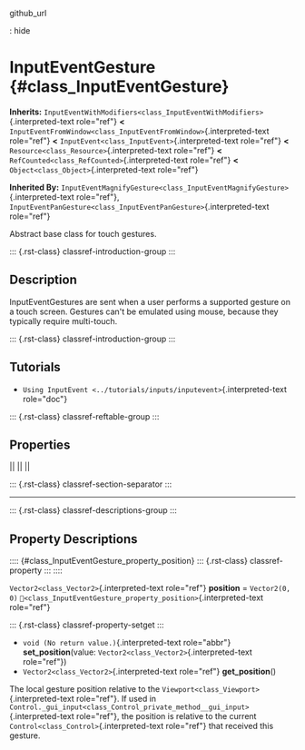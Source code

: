 github_url

:   hide

# InputEventGesture {#class_InputEventGesture}

**Inherits:**
`InputEventWithModifiers<class_InputEventWithModifiers>`{.interpreted-text
role="ref"} **\<**
`InputEventFromWindow<class_InputEventFromWindow>`{.interpreted-text
role="ref"} **\<** `InputEvent<class_InputEvent>`{.interpreted-text
role="ref"} **\<** `Resource<class_Resource>`{.interpreted-text
role="ref"} **\<** `RefCounted<class_RefCounted>`{.interpreted-text
role="ref"} **\<** `Object<class_Object>`{.interpreted-text role="ref"}

**Inherited By:**
`InputEventMagnifyGesture<class_InputEventMagnifyGesture>`{.interpreted-text
role="ref"},
`InputEventPanGesture<class_InputEventPanGesture>`{.interpreted-text
role="ref"}

Abstract base class for touch gestures.

::: {.rst-class}
classref-introduction-group
:::

## Description

InputEventGestures are sent when a user performs a supported gesture on
a touch screen. Gestures can\'t be emulated using mouse, because they
typically require multi-touch.

::: {.rst-class}
classref-introduction-group
:::

## Tutorials

- `Using InputEvent <../tutorials/inputs/inputevent>`{.interpreted-text
  role="doc"}

::: {.rst-class}
classref-reftable-group
:::

## Properties

||
||
||

::: {.rst-class}
classref-section-separator
:::

------------------------------------------------------------------------

::: {.rst-class}
classref-descriptions-group
:::

## Property Descriptions

:::: {#class_InputEventGesture_property_position}
::: {.rst-class}
classref-property
:::
::::

`Vector2<class_Vector2>`{.interpreted-text role="ref"} **position** =
`Vector2(0, 0)`
`🔗<class_InputEventGesture_property_position>`{.interpreted-text
role="ref"}

::: {.rst-class}
classref-property-setget
:::

- `void (No return value.)`{.interpreted-text role="abbr"}
  **set_position**(value: `Vector2<class_Vector2>`{.interpreted-text
  role="ref"})
- `Vector2<class_Vector2>`{.interpreted-text role="ref"}
  **get_position**()

The local gesture position relative to the
`Viewport<class_Viewport>`{.interpreted-text role="ref"}. If used in
`Control._gui_input<class_Control_private_method__gui_input>`{.interpreted-text
role="ref"}, the position is relative to the current
`Control<class_Control>`{.interpreted-text role="ref"} that received
this gesture.
